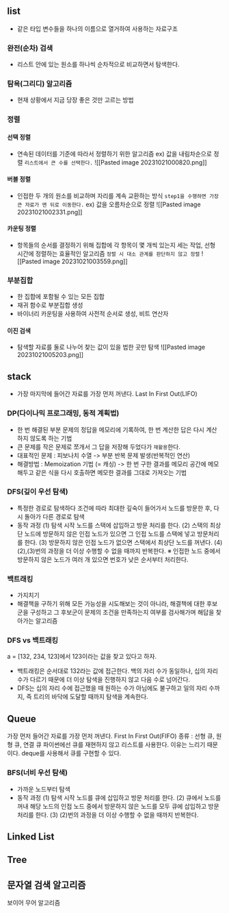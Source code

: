 
## list
- 같은 타입 변수들을 하나의 이름으로 열거하여 사용하는 자료구조
### 완전(순차) 검색
- 리스트 안에 있는 원소를 하나씩 순차적으로 비교하면서 탐색한다.
### 탐욕(그리디) 알고리즘
- 현재 상황에서 지금 당장 좋은 것만 고르는 방법
### 정렬
#### 선택 정렬
- 연속된 데이터를 기준에 따라서 정렬하기 위한 알고리즘
ex) 값을 내림차순으로 정렬
`리스트에서 큰 수를 선택한다.`
![[Pasted image 20231021000820.png]]
#### 버블 정렬
- 인접한 두 개의 원소를 비교하며 자리를 계속 교환하는 방식
`step1을 수행하면 가장 큰 자료가 맨 뒤로 이동한다.`
ex) 값을 오름차순으로 정렬
![[Pasted image 20231021002331.png]]
#### 카운팅 정렬
- 항목들의 순서를 결정하기 위해 집합에 각 항목이 몇 개씩 있는지 세는 작업, 선형 시간에 정렬하는 효율적인 알고리즘
`정렬 시 대소 관계를 판단하지 않고 정렬`
![[Pasted image 20231021003559.png]]
### 부분집합
- 한 집합에 포함될 수 있는 모든 집합
-  재귀 함수로 부분집합 생성
- 바이너리 카운팅을 사용하여 사전적 순서로 생성, 비트 연산자
#### 이진 검색
- 탐색할 자료를 둘로 나누어 찾는 값이 있을 법한 곳만 탐색
![[Pasted image 20231021005203.png]]
## stack
- 가장 마지막에 들어간 자료를 가장 먼저 꺼낸다. Last In First Out(LIFO)
### DP(다이나믹 프로그래밍, 동적 계획법)
- 한 번 해결된 부분 문제의 정답을 메모리에 기록하여, 한 번 계산한 답은 다시 계산하지 않도록 하는 기법
- 큰 문제를 작은 문제로 쪼개서 그 답을 저장해 두었다가 `재활용`한다.
- 대표적인 문제 : 피보나치 수열
   -> 부분 반복 문제 발생(반복적인 연산)
- 해결방법 : Memoization 기법 (= 캐싱)
   -> 한 번 구한 결과를 메모리 공간에 메모해두고 같은 식을 다시 호출하면 메모한 결과를 그대로 가져오는 기법
### DFS(깊이 우선 탐색)
- 특정한 경로로 탐색하다 조건에 따라 최대한 깊숙이 들어가서 노드를 방문한 후, 다시 돌아가 다른 경로로 탐색
- 동작 과정
	(1) 탐색 시작 노드를 스택에 삽입하고 방문 처리를 한다.
	(2) 스택의 최상단 노드에 방문하지 않은 인접 노드가 있으면 그 인접 노드를 스택에 넣고 방문처리를 한다. 
	(3) 방문하지 않은 인접 노드가 없으면 스택에서 최상단 노드를 꺼낸다.
	(4) (2),(3)번의 과정을 더 이상 수행할 수 없을 때까지 반복한다.
	※ 인접한 노드 중에서 방문하지 않은 노드가 여러 개 있으면 번호가 낮은 순서부터 처리한다.

### 백트래킹
- 가지치기
-  해결책을 구하기 위해 모든 가능성을 시도해보는 것이 아니라, 해결책에 대한 후보군을 구성하고 그 후보군이 문제의 조건을 만족하는지 여부를 검사해가며 해답을 찾아가는 알고리즘
### DFS vs 백트래킹
a = \[132, 234, 123]에서 123이라는 값을 찾고 있다고 하자.
- 백트래킹은 순서대로 132라는 값에 접근한다. 백의 자리 수가 동일하나, 십의 자리 수가 다르기 때문에 더 이상 탐색을 진행하지 않고 다음 수로 넘어간다. 
- DFS는 십의 자리 수에 접근했을 때 원하는 수가 아님에도 불구하고 일의 자리 수까지, 즉 트리의 바닥에 도달할 때까지 탐색을 계속한다.
## Queue
가장 먼저 들어간 자료를 가장 먼저 꺼낸다. First In First Out(FIFO)
종류 : 선형 큐, 원형 큐, 연결 큐
파이썬에선 큐를 재현하지 않고 리스트를 사용한다. 이유는 느리기 때문이다. deque를 사용해서 큐를 구현할 수 있다.
### BFS(너비 우선 탐색)
- 가까운 노드부터 탐색
- 동작 과정
  (1) 탐색 시작 노드를 큐에 삽입하고 방문 처리를 한다.
  (2) 큐에서 노드를 꺼내 해당 노드의 인접 노드 중에서 방문하지 않은 노드를 모두 큐에 삽입하고 방문 처리를 한다.
  (3) (2)번의 과정을 더 이상 수행할 수 없을 때까지 반복한다.
## Linked List

## Tree

## 문자열 검색 알고리즘
보이어 무어 알고리즘
